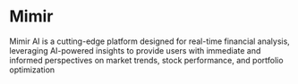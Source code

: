 # Mimir
Mimir AI is a cutting-edge platform designed for real-time financial analysis, leveraging AI-powered insights to provide users with immediate and informed perspectives on market trends, stock performance, and portfolio optimization
